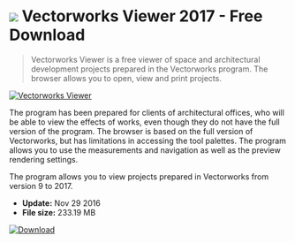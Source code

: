 # ![](https://cdn.softexe.net/static/icon/c/vectorworks-viewer-11291.png) Vectorworks Viewer 2017 - Free Download

> Vectorworks Viewer is a free viewer of space and architectural development projects prepared in the Vectorworks program. The browser allows you to open, view and print projects.

[![Vectorworks Viewer](https://gallery.dpcdn.pl/imgc/Tools/72625/g_-_420x350_1.5_-_x20161129142609_0.png)](https://softexe.net/win/multimedia/image-viewer/vectorworks-viewer:ppbap.html)

The program has been prepared for clients of architectural offices, who will be able to view the effects of works, even though they do not have the full version of the program. The browser is based on the full version of Vectorworks, but has limitations in accessing the tool palettes. The program allows you to use the measurements and navigation as well as the preview rendering settings. 
 
 
 The program allows you to view projects prepared in Vectorworks from version 9 to 2017.


- **Update:** Nov 29 2016
- **File size:** 233.19 MB

[![Download](https://cdn.softexe.net/static/img/download.png)](https://softexe.net/win/multimedia/image-viewer/vectorworks-viewer:ppbap.html)

